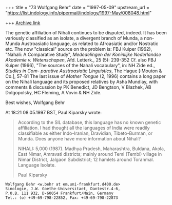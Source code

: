 +++
title = "73 Wolfgang Behr"
date = "1997-05-09"
upstream_url = "https://list.indology.info/pipermail/indology/1997-May/008048.html"

+++
[Archive link](https://list.indology.info/pipermail/indology/1997-May/008048.html)

The genetic affiliation of Nihali continues to be disputed,
indeed. It has been variously classified as an isolate, a
divergent branch of Munda, a non-Munda Austroasiatic language,
as related to Afroasiatic and/or Nostratic etc.
The now "classical" source on the problem is:
        FBJ Kuiper (1962), "Nahali: A Comparative Study",
        _Mededelingen der Koninlijke Nederlandse Akademie
        v. Wetenschapen_, Afd. Letterk., 25 (5): 239-352
Cf. also
        FBJ Kuiper (1966), "The sources of the Nahali
        vocabulary", in: NH Zide ed., _Studies in Com-
        parative Austroasiatic Linguistics_, The Hague
        [:Mouton & Co.], 57-81
The last issue of _Mother Tongue_ (2, 1996) contains a long paper
on the Nihali language and its proposed relatives by Asha Mundlay,
with comments & discussion by PK Benedict, JD Bengtson, V Blazhek,
AB Dolgopolsky, HC Fleming, A Vovin & NH Zide.

Best wishes, Wolfgang Behr


At 18:21 08.05.1997 BST, Paul Kiparsky wrote:
>According to the SIL database, this language has no known genetic
>affiliation. I had thought all the languages of India were readily
>classifiable as either Indo-Iranian, Dravidian, Tibeto-Burman, or
>Munda.  Does anyone have more information about Nihali?
>
>NIHALI: 5,000 (1987). Madhya Pradesh, Maharashtra, Buldana, Akola,
>East Nimar, Amravati districts; mainly around Temi (Tembi) village in
>Nimar District, Jalgaon Subdistrict; 12 hamlets around
>Toranmal. Language Isolate.
>
>Paul Kiparsky
~~~~~~~~~~~~~~~~~~~~~~~~~~~~~~~~~~~~~~~~~~~~~~~~~~
Wolfgang Behr <w.behr at em.uni-frankfurt.d400.de>
Sinologie, J.W. Goethe-Universitaet, Dantestr.4-6,
P.O.B. 111 932, D-60054 Frankfurt/Main, Germany
Tel.: (o) +49-69-798-22852, Fax: +49-69-798-22873
~~~~~~~~~~~~~~~~~~~~~~~~~~~~~~~~~~~~~~~~~~~~~~~~~~




